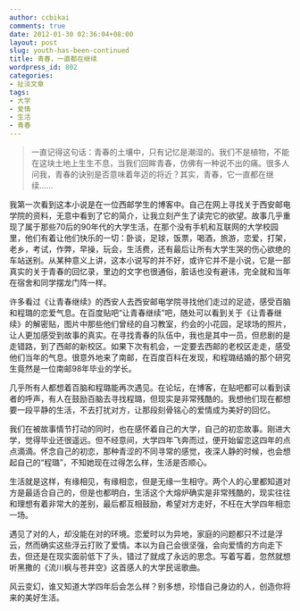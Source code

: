 ```yaml
---
author: ccbikai
comments: true
date: 2012-01-30 02:36:04+08:00
layout: post
slug: youth-has-been-continued
title: 青春，一直都在继续
wordpress_id: 802
categories:
- 扯淡文章
tags:
- 大学
- 爱情
- 生活
- 青春
---
```


> 一直记得这句话：青春的土壤中，只有记忆是潮湿的。我们不是植物，不能在这块土地上生生不息，当我们回眸青春，仿佛有一种说不出的痛。很多人问我，青春的诀别是否意味着年迈的将近？其实，青春，它一直都在继续……  
<!-- more -->


我第一次看到这本小说是在一位西邮学生的博客中。自己在网上寻找关于西安邮电学院的资料，无意中看到了它的简介，让我立刻产生了读完它的欲望。故事几乎重现了属于那些70后的90年代的大学生活，在那个没有手机和互联网的大学校园里，他们有着让他们快乐的一切：卧谈，足球，饭票，喝酒，旅游，恋爱，打架，老乡，考试，作弊，早操，玩会，生活费，还有最后让所有大学生哭的伤心欲绝的车站送别。从某种意义上讲，这本小说写的并不好，或许它并不是小说，它是一部真实的关于青春的回忆录，里边的文字也很通俗，脏话也没有避讳，完全就和当年在宿舍和同学摆龙门阵一样。

许多看过《让青春继续》的西安人去西安邮电学院寻找他们走过的足迹，感受百脑和程璐的恋爱气息。在百度贴吧“让青春继续”吧，随处可以看到关于《让青春继续》的解密贴，图片中那些他们曾经的自习教室，约会的小花园，足球场的照片，让人更加感受到故事的真实。在寻找青春的队伍中，我也是其中一员，但悲剧的是走错路，到了西邮的新校区。如果下次有机会，一定要去西邮的老校区走走，感受他们当年的气息。很意外地来了南邮，在百度百科在发现，和程璐结婚的那个研究生竟然是一位南邮98年毕业的学长。

几乎所有人都想着百脑和程璐能再次遇见。在论坛，在博客，在贴吧都可以看到读者的呼声，有人在鼓励百脑去寻找程璐，但现实是非常残酷的。我想他们现在都想要一段平静的生活，不去打扰对方，让那段刻骨铭心的爱情成为美好的回忆。

我们在被故事情节打动的同时，也在感怀着自己的大学，自己的初恋故事。刚进大学，觉得毕业还很遥远。但不经意间，大学四年飞奔而过，便开始留恋这四年的点点滴滴。怀念自己的初恋，那种青涩的不同寻常的感觉，夜深人静的时候，也会想起自己的“程璐”，不知她现在过得怎么样，生活是否顺心。

生活就是这样，有缘相见，有缘相恋，但是无缘一生相守。两个人的心里都知道对方是最适合自己的，但是也都明白，生活这个大熔炉确实是非常残酷的，现实往往和理想有着非常大的差别，最后都互相鼓励，希望对方走好，不枉在大学四年相恋一场。

遇见了对的人，却没能在对的环境。恋爱时以为异地，家庭的问题都只不过是浮云，然而确实这些浮云打败了爱情。本以为自己会很坚强，会向爱情的方向走下去，但还是在现实面前低下了头，错过了就成了永远的思念。写着写着，忽然就想听黑撒的《流川枫与苍井空》这首感人的大学民谣歌曲。


风云变幻，谁又知道大学四年后会怎么样？别多想，珍惜自己身边的人，创造你将来的美好生活。


